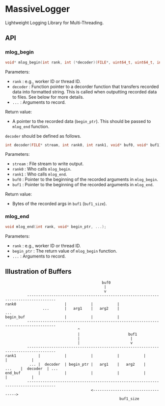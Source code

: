 # MassiveLogger

Lightweight Logging Library for Multi-Threading.

## API

### mlog_begin
```c
void* mlog_begin(int rank, int (*decoder)(FILE*, uint64_t, uint64_t, int, int, void*, void*), ...);
```

Parameters:
* `rank`    : e.g., worker ID or thread ID.
* `decoder` : Function pointer to a decorder function that transfers recorded data into formatted string. This is called when outputting recorded data to files. See below for more details.
* `...`     : Arguments to record.

Return value:
* A pointer to the recorded data (`begin_ptr`). This should be passed to `mlog_end` function.

`decoder` should be defined as follows.
```c
int decoder(FILE* stream, int rank0, int rank1, void* buf0, void* buf1);
```

Parameters:
* `stream` : File stream to write output.
* `rank0`  : Who calls `mlog_begin`.
* `rank1`  : Who calls `mlog_end`.
* `buf0`   : Pointer to the beginning of the recorded arguments in `mlog_begin`.
* `buf1`   : Pointer to the beginning of the recorded arguments in `mlog_end`.

Return value:
* Bytes of the recorded args in `buf1` (`buf1_size`).

### mlog_end

```c
void mlog_end(int rank, void* begin_ptr, ...);
```

Parameters:
* `rank`      : e.g., worker ID or thread ID.
* `begin_ptr` : The return value of `mlog_begin` function.
* `...`       : Arguments to record.

## Illustration of Buffers

```
                                            buf0
                                             |
                                             v
          -----------------------------------------------------------------------------------
rank0                      |           |           |
                 ...       |   arg1    |   arg2    |                   ...
begin_buf                  |           |           |
          -----------------------------------------------------------------------------------
                                 ^
                                 |                      buf1
                                 |                       |
                                 |                       v
          -----------------------------------------------------------------------------------
rank1          |           |           |           |           |           |           |
           ... |  decoder  | begin_ptr |   arg1    |   arg2    |    ...    |  decoder  | ...
end_buf        |           |           |           |           |           |           |
          -----------------------------------------------------------------------------------
                                       <----------------------------------->
                                                    buf1_size
```
